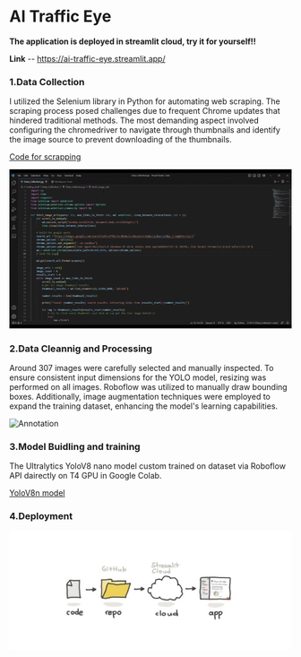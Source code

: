 # AI Traffic Eye

**The application is deployed in streamlit cloud, try it for yourself!!**

**Link** -- https://ai-traffic-eye.streamlit.app/

### 1.Data Collection 
I utilized the Selenium library in Python for automating web scraping. The scraping process posed challenges due to frequent Chrome updates that hindered traditional methods. The most demanding aspect involved configuring the chromedriver to navigate through thumbnails and identify the image source to prevent downloading of the thumbnails.

[Code for scrapping](https://github.com/kailas711/YoloV5_Nested_Object_Detection/blob/main/Data_Collection.py)


![Data_collection](https://github.com/kailas711/AI-Traffic-Eye/blob/main/assets/Data%20Collection.gif?raw=true)



### 2.Data Cleannig and Processing
Around 307 images were carefully selected and manually inspected. To ensure consistent input dimensions for the YOLO model, resizing was performed on all images. Roboflow was utilized to manually draw bounding boxes. Additionally, image augmentation techniques were employed to expand the training dataset, enhancing the model's learning capabilities.

![Annotation](https://github.com/kailas711/AI-Traffic-Eye/blob/main/assets/Data%20Annotation.gif?raw=true)


### 3.Model Buidling and training
The Ultralytics YoloV8 nano model custom trained on dataset via Roboflow API dairectly on T4 GPU in Google Colab.

[YoloV8n model](https://github.com/kailas711/YoloV5_Nested_Object_Detection/blob/main/YoloV8%20Training.ipynb)


### 4.Deployment 
![image](https://github.com/kailas711/AI-Traffic-Eye/blob/main/assets/streamlit.jpeg?raw=true)

